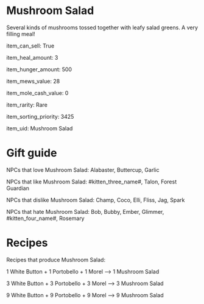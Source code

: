# Mushroom Salad

Several kinds of mushrooms tossed together with leafy salad greens. A very filling meal!

item_can_sell: True

item_heal_amount: 3

item_hunger_amount: 500

item_mews_value: 28

item_mole_cash_value: 0

item_rarity: Rare

item_sorting_priority: 3425

item_uid: Mushroom Salad

# Gift guide

NPCs that love Mushroom Salad: Alabaster, Buttercup, Garlic

NPCs that like Mushroom Salad: #kitten_three_name#, Talon, Forest Guardian

NPCs that dislike Mushroom Salad: Champ, Coco, Elli, Fliss, Jag, Spark

NPCs that hate Mushroom Salad: Bob, Bubby, Ember, Glimmer, #kitten_four_name#, Rosemary

# Recipes

Recipes that produce Mushroom Salad:

1 White Button + 1 Portobello + 1 Morel --> 1 Mushroom Salad

3 White Button + 3 Portobello + 3 Morel --> 3 Mushroom Salad

9 White Button + 9 Portobello + 9 Morel --> 9 Mushroom Salad